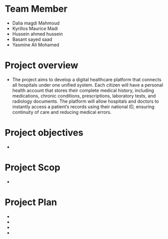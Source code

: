 # Team Member
* Dalia magdi Mahmoud 
* Kyrillos Maurice Madi
* Hussein ahmed hussein 
* Basant sayed saad
* Yasmine Ali Mohamed 
# Project overview
* The project aims to develop a digital healthcare platform that connects all hospitals under one unified system. Each citizen will have a personal health account that stores their complete medical history, including medications, chronic conditions, prescriptions, laboratory tests, and radiology documents. The platform will allow hospitals and doctors to instantly access a patient’s records using their national ID, ensuring continuity of care and reducing medical errors.
# Project objectives
*
# Project Scop
*
# Project Plan
*
*
*
*


